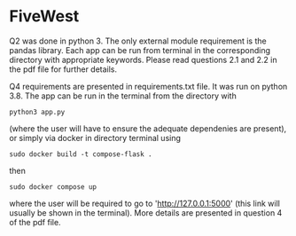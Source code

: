 # FiveWest

Q2 was done in python 3. The only external module requirement is the pandas library.
Each app can be run from terminal in the corresponding directory with appropriate keywords.
Please read questions 2.1 and 2.2 in the pdf file for further details.

Q4 requirements are presented in requirements.txt file. It was run on python 3.8.
The app can be run in the terminal from the directory with

`python3 app.py`

(where the user will have to ensure the adequate dependenies are present), or simply via docker in directory terminal using

`sudo docker build -t compose-flask .`

then

`sudo docker compose up`

where the user will be required to go to 'http://127.0.0.1:5000' (this link will usually be shown in the terminal).
More details are presented in question 4 of the pdf file.